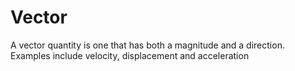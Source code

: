 # Vector
A vector quantity is one that has both a magnitude and a direction. Examples include velocity, displacement and acceleration